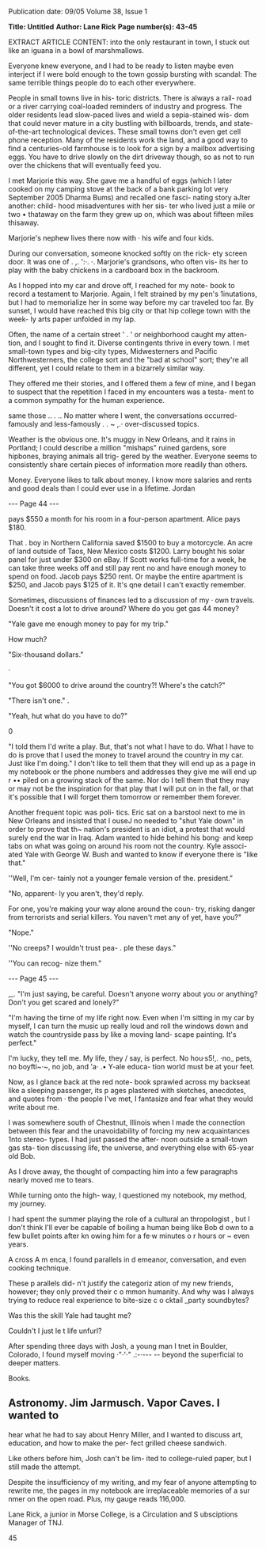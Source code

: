 Publication date: 09/05
Volume 38, Issue 1

**Title: Untitled**
**Author: Lane Rick**
**Page number(s): 43-45**

EXTRACT ARTICLE CONTENT:
into the only restaurant in town, I 
stuck out like an iguana in a bowl of 
marshmallows. 

Everyone 
knew 
everyone, and I had to be ready to 
listen 
maybe even interject if I 
were bold enough 
to the town 
gossip bursting with scandal: The 
same terrible things people do to 
each other everywhere. 

People in small towns live in his-
toric districts. There is always a rail-
road or a river carrying coal-loaded 
reminders of industry and progress. 
The older residents lead slow-paced 
lives and wield a sepia-stained wis-
dom that could never mature in a 
city bustling with billboards, trends, 
and state-of-the-art technological 
devices. These small towns don't 
even get cell phone reception. Many 
of the residents work the land, and a 
good way to find a centuries-old 
farmhouse is to look for a sign by a 
mailbox advertising eggs. You have 
to drive slowly on the dirt driveway 
though, so as not to run over the 
chickens 
that 
will 
eventually 
feed you. 

I met Marjorie this way. She gave 
me a handful of eggs (which I later 
cooked on my camping stove at the 
back of a bank parking lot 
very 
September 2005 
Dharma Bums) and recalled one fasci-
nating story aJter another: child-
hood misadventures with her sis-
ter 
who lived just a mile or two 
• 
thataway 
on the farm they grew up 
on, which was about fifteen miles 
thisaway. 

Marjorie's nephew lives 
there now with · his wife and four 
kids. 

During our conversation, 
someone knocked softly on the rick-
ety screen door. It was one of 
. 
,. 
':·. 
·. 
Marjorie's grandsons, who often vis-
its her to play with the baby chickens 
in a cardboard box in the backroom. 

As I hopped into my car and 
drove off, I reached for my note-
book to record a testament to 
Marjorie. Again, I felt strained by 
my pen's 1inutations, but I had to 
memorialize her in some way before 
my car traveled too far. By sunset, I 
would have reached this big city or 
that hip college town with the week-
ly arts paper unfolded in my lap. 

Often, the name of a certain street 
' 
. ' 
or neighborhood caught my atten-
tion, and I sought to find it. Diverse 
contingents thrive in every town. I 
met small-town types and big-city 
types, Midwesterners and Pacific 
Northwesterners, the college sort 
and the "bad at school" sort; they're 
all different, yet I could relate to 
them in a bizarrely similar way. 

They offered me their stories, and I 
offered them a few of mine, and I 
began to suspect that the repetition 
I faced in my encounters was a testa-
ment to a common sympathy for the 
human experience. 

same 
those 
.. . 
.. 
No matter where I went, the 
conversations 
occurred-
famously and less-famously 
. . 
~ ,.· 
over-discussed topics. 

Weather is 
the obvious one. It's muggy in New 
Orleans, and it rains in Portland; I 
could 
describe 
a 
million 
"mishaps" 
ruined gardens, sore 
hipbones, braying animals 
all trig-
gered by the weather. Everyone 
seems to consistently share certain 
pieces of information more readily 
than others. 

Money. Everyone likes to talk 
about money. I know more salaries 
and rents and good deals than I 
could ever use in a lifetime. Jordan


--- Page 44 ---

pays $550 a month for his room in a 
four-person apartment. Alice pays 
$180. 

That . boy 
in 
Northern 
California saved $1500 to buy a 
motorcycle. An acre of land outside 
of Taos, New Mexico costs $1200. 
Larry bought his solar panel for just 
under $300 on eBay. If Scott works 
full-time for a week, he can take 
three weeks off and still pay rent 
no 
and have enough money to spend on 
food. Jacob pays $250 rent. Or 
maybe the entire apartment is $250, 
and Jacob pays $125 of it. It's qne 
detail I can't exactly remember. 

Sometimes, discussions of 
finances led to a discussion of my 
· own travels. Doesn't it cost a lot to 
drive around? Where do you get gas 
44 
money? 

"Yale gave me enough money to 
pay for my trip." 

How much? 

"Six-thousand dollars." 

· 

"You got $6000 to drive around 
the country?! Where's the catch?" 

"There isn't one." . 

"Yeah, hut what do you have to 
do?" 

0 

"I told them I'd write a play. But, 
that's not what I have to do. What I 
have to do is prove that I used the 
money to travel around the country 
in my car. Just like I'm doing." I 
don't like to tell them that they will 
end up as a page in my notebook or 
the 
phone 
numbers 
and 
addresses they give me will end up 
r 
•• 
piled on a growing stack of the 
same. Nor do I tell them that they 
may or may not be the inspiration 
for that play that I will put on in the 
fall, or that it's possible that I will 
forget them tomorrow or remember 
them forever. 

Another frequent topic was poli-
tics. Eric sat on a barstool next to me 
in New Orleans and insisted that I 
ouseJ no 
needed to "shut Yale down" in order 
to prove that th~ nation's president is 
an idiot, a protest that would surely 
end the war in Iraq. Adam wanted to 
hide behind his bong· and keep tabs 
on what was going on around his 
room 
not the country. Kyle associ-
ated Yale with George W. Bush and 
wanted to know if everyone there is 
"like that." 

''Well, I'm cer-
tainly not a younger 
female version of 
the. president." 

"No, apparent-
ly 
you 
aren't, 
they'd reply. 

For 
one, you're making 
your 
way 
alone 
around the coun-
try, risking danger 
from terrorists and 
serial killers. You 
naven't met any of 
yet, 
have 
you?" 

"Nope." 

''No creeps? I 
wouldn't trust pea-
. ple these days." 

''You can recog-
nize them." 


--- Page 45 ---

,_. 
"I'm just saying, 
be careful. Doesn't 
anyone worry about 
you or 
anything? 
Don't you get scared 
and lonely?" 

"I'm having the 
tirne of my life right 
now. Even when I'm 
sitting in my car by 
myself, I can turn the 
music up really loud 
and roll the windows 
down and watch the 
countryside pass by 
like a moving land-
scape painting. It's 
perfect." 

I'm lucky, they 
tell me. My life, they 
/ 
say, is perfect. No 
hou·s5!,. ·no_ pets, no 
boyfti~·~, no job, 
and 'a· .• Y-ale educa-
tion 
world 
must be at your feet. 

Now, as I glance 
back at the red note-
book 
sprawled 
across my backseat 
like a sleeping passenger, its p ages 
plastered with sketches, anecdotes, 
and quotes from · the people I've 
met, I fantasize and fear what they 
would write about me. 

I was somewhere south of 
Chestnut, Illinois when I made the 
connection between this fear and 
the unavoidability of forcing my 
new acquaintances 1nto stereo-
types. I had just passed the after-
noon outside a small-town gas sta-
tion discussing life, the universe, 
and everything else with 65-year 
old Bob. 

As I drove away, the 
thought of compacting him into a 
few paragraphs nearly moved me 
to tears. 

While turning onto the high-
way, I questioned my notebook, 
my method, my journey. 

I had 
spent the summer playing the 
role of a cultural an thropologist 
, but I don't think I'll ever be 
capable of boiling a 
human 
being like Bob d own to a few 
bullet points after kn owing him 
for a fe·w minutes o r hours or 
~ 
even years. 

A cross A m enca, I 
found parallels in d emeanor, 
conversation, and even cooking 
technique. 

These p arallels did-
n't justify the categoriz ation of 
my new friends, however; they 
only 
proved 
their 
c o mmon 
humanity. And why was I always 
trying to reduce real experience 
to 
bite-size 
c o cktail 
_party 
soundbytes? 

Was this the skill 
Yale 
had 
taught 
me? 

Couldn't I just le t life unfurl? 

After spending three days with 
Josh, a young man I tnet in Boulder, 
Colorado, I found myself moving 
·"·'·" 
.:-·--- --
beyond the superficial to deeper 
matters. 

Books. 

Astronomy. Jim 
Jarmusch. Vapor Caves. I wanted to 
--
hear what he had to say about Henry 
Miller, and I wanted to discuss art, 
education, and how to make the per-
fect grilled cheese sandwich. 

Like 
others before him, Josh can't be lim-
ited to college-ruled paper, but I still 
made the attempt. 

Despite the 
insufficiency of my writing, and my 
fear of anyone attempting to rewrite 
me, the pages in my notebook are 
irreplaceable memories of a sur nmer 
on the open road. Plus, my gauge 
reads 116,000. 

Lane Rick, a junior in Morse College, is a 
Circulation and S ubsciptions Manager of 
TNJ. 

45